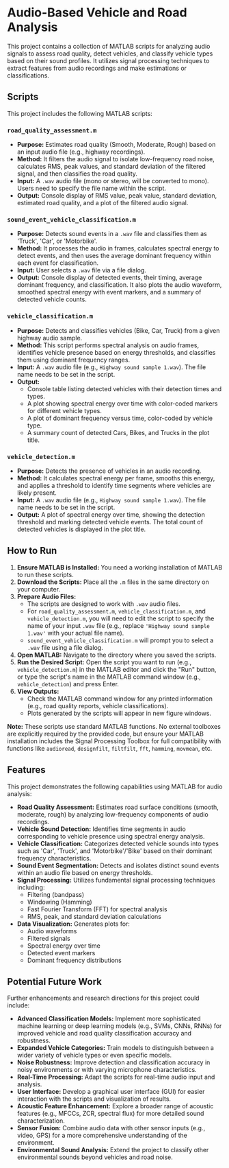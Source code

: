 # Audio-Based Vehicle and Road Analysis

This project contains a collection of MATLAB scripts for analyzing audio signals to assess road quality, detect vehicles, and classify vehicle types based on their sound profiles. It utilizes signal processing techniques to extract features from audio recordings and make estimations or classifications.

## Scripts

This project includes the following MATLAB scripts:

### `road_quality_assessment.m`
- **Purpose:** Estimates road quality (Smooth, Moderate, Rough) based on an input audio file (e.g., highway recordings).
- **Method:** It filters the audio signal to isolate low-frequency road noise, calculates RMS, peak values, and standard deviation of the filtered signal, and then classifies the road quality.
- **Input:** A `.wav` audio file (mono or stereo, will be converted to mono). Users need to specify the file name within the script.
- **Output:** Console display of RMS value, peak value, standard deviation, estimated road quality, and a plot of the filtered audio signal.

### `sound_event_vehicle_classification.m`
- **Purpose:** Detects sound events in a `.wav` file and classifies them as 'Truck', 'Car', or 'Motorbike'.
- **Method:** It processes the audio in frames, calculates spectral energy to detect events, and then uses the average dominant frequency within each event for classification.
- **Input:** User selects a `.wav` file via a file dialog.
- **Output:** Console display of detected events, their timing, average dominant frequency, and classification. It also plots the audio waveform, smoothed spectral energy with event markers, and a summary of detected vehicle counts.

### `vehicle_classification.m`
- **Purpose:** Detects and classifies vehicles (Bike, Car, Truck) from a given highway audio sample.
- **Method:** This script performs spectral analysis on audio frames, identifies vehicle presence based on energy thresholds, and classifies them using dominant frequency ranges.
- **Input:** A `.wav` audio file (e.g., `Highway sound sample 1.wav`). The file name needs to be set in the script.
- **Output:** 
    - Console table listing detected vehicles with their detection times and types.
    - A plot showing spectral energy over time with color-coded markers for different vehicle types.
    - A plot of dominant frequency versus time, color-coded by vehicle type.
    - A summary count of detected Cars, Bikes, and Trucks in the plot title.

### `vehicle_detection.m`
- **Purpose:** Detects the presence of vehicles in an audio recording.
- **Method:** It calculates spectral energy per frame, smooths this energy, and applies a threshold to identify time segments where vehicles are likely present.
- **Input:** A `.wav` audio file (e.g., `Highway sound sample 1.wav`). The file name needs to be set in the script.
- **Output:** A plot of spectral energy over time, showing the detection threshold and marking detected vehicle events. The total count of detected vehicles is displayed in the plot title.

## How to Run

1.  **Ensure MATLAB is Installed:** You need a working installation of MATLAB to run these scripts.
2.  **Download the Scripts:** Place all the `.m` files in the same directory on your computer.
3.  **Prepare Audio Files:**
    *   The scripts are designed to work with `.wav` audio files.
    *   For `road_quality_assessment.m`, `vehicle_classification.m`, and `vehicle_detection.m`, you will need to edit the script to specify the name of your input `.wav` file (e.g., replace `'Highway sound sample 1.wav'` with your actual file name).
    *   `sound_event_vehicle_classification.m` will prompt you to select a `.wav` file using a file dialog.
4.  **Open MATLAB:** Navigate to the directory where you saved the scripts.
5.  **Run the Desired Script:** Open the script you want to run (e.g., `vehicle_detection.m`) in the MATLAB editor and click the "Run" button, or type the script's name in the MATLAB command window (e.g., `vehicle_detection`) and press Enter.
6.  **View Outputs:**
    *   Check the MATLAB command window for any printed information (e.g., road quality reports, vehicle classifications).
    *   Plots generated by the scripts will appear in new figure windows.

**Note:** These scripts use standard MATLAB functions. No external toolboxes are explicitly required by the provided code, but ensure your MATLAB installation includes the Signal Processing Toolbox for full compatibility with functions like `audioread`, `designfilt`, `filtfilt`, `fft`, `hamming`, `movmean`, etc.

## Features

This project demonstrates the following capabilities using MATLAB for audio analysis:

*   **Road Quality Assessment:** Estimates road surface conditions (smooth, moderate, rough) by analyzing low-frequency components of audio recordings.
*   **Vehicle Sound Detection:** Identifies time segments in audio corresponding to vehicle presence using spectral energy analysis.
*   **Vehicle Classification:** Categorizes detected vehicle sounds into types such as 'Car', 'Truck', and 'Motorbike'/'Bike' based on their dominant frequency characteristics.
*   **Sound Event Segmentation:** Detects and isolates distinct sound events within an audio file based on energy thresholds.
*   **Signal Processing:** Utilizes fundamental signal processing techniques including:
    *   Filtering (bandpass)
    *   Windowing (Hamming)
    *   Fast Fourier Transform (FFT) for spectral analysis
    *   RMS, peak, and standard deviation calculations
*   **Data Visualization:** Generates plots for:
    *   Audio waveforms
    *   Filtered signals
    *   Spectral energy over time
    *   Detected event markers
    *   Dominant frequency distributions

## Potential Future Work

Further enhancements and research directions for this project could include:

*   **Advanced Classification Models:** Implement more sophisticated machine learning or deep learning models (e.g., SVMs, CNNs, RNNs) for improved vehicle and road quality classification accuracy and robustness.
*   **Expanded Vehicle Categories:** Train models to distinguish between a wider variety of vehicle types or even specific models.
*   **Noise Robustness:** Improve detection and classification accuracy in noisy environments or with varying microphone characteristics.
*   **Real-Time Processing:** Adapt the scripts for real-time audio input and analysis.
*   **User Interface:** Develop a graphical user interface (GUI) for easier interaction with the scripts and visualization of results.
*   **Acoustic Feature Enhancement:** Explore a broader range of acoustic features (e.g., MFCCs, ZCR, spectral flux) for more detailed sound characterization.
*   **Sensor Fusion:** Combine audio data with other sensor inputs (e.g., video, GPS) for a more comprehensive understanding of the environment.
*   **Environmental Sound Analysis:** Extend the project to classify other environmental sounds beyond vehicles and road noise.

